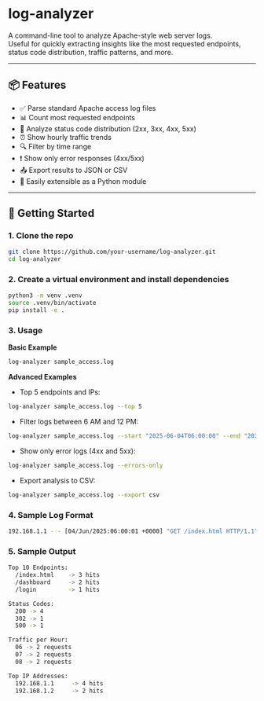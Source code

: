 # log-analyzer

A command-line tool to analyze Apache-style web server logs.  
Useful for quickly extracting insights like the most requested endpoints, status code distribution, traffic patterns, and more.

---

## 📦 Features

-   ✅ Parse standard Apache access log files
-   📊 Count most requested endpoints
-   🧾 Analyze status code distribution (2xx, 3xx, 4xx, 5xx)
-   ⏰ Show hourly traffic trends
-   🔍 Filter by time range
-   ❗ Show only error responses (4xx/5xx)
-   📤 Export results to JSON or CSV
-   🧱 Easily extensible as a Python module

---

## 🚀 Getting Started

### 1. Clone the repo

```bash
git clone https://github.com/your-username/log-analyzer.git
cd log-analyzer
```

### 2. Create a virtual environment and install dependencies

```bash
python3 -m venv .venv
source .venv/bin/activate
pip install -e .
```

### 3. Usage

**Basic Example**

```bash
log-analyzer sample_access.log
```

**Advanced Examples**

-   Top 5 endpoints and IPs:

```bash
log-analyzer sample_access.log --top 5
```

-   Filter logs between 6 AM and 12 PM:

```bash
log-analyzer sample_access.log --start "2025-06-04T06:00:00" --end "2025-06-04T12:00:00"
```

-   Show only error logs (4xx and 5xx):

```bash
log-analyzer sample_access.log --errors-only
```

-   Export analysis to CSV:

```bash
log-analyzer sample_access.log --export csv
```

### 4. Sample Log Format

```bash
192.168.1.1 - - [04/Jun/2025:06:00:01 +0000] "GET /index.html HTTP/1.1" 200 **1024**
```

### 5. Sample Output

```bash
Top 10 Endpoints:
  /index.html    -> 3 hits
  /dashboard     -> 2 hits
  /login         -> 1 hits

Status Codes:
  200 -> 4
  302 -> 1
  500 -> 1

Traffic per Hour:
  06 -> 2 requests
  07 -> 2 requests
  08 -> 2 requests

Top IP Addresses:
  192.168.1.1     -> 4 hits
  192.168.1.2     -> 2 hits
```

```

```
